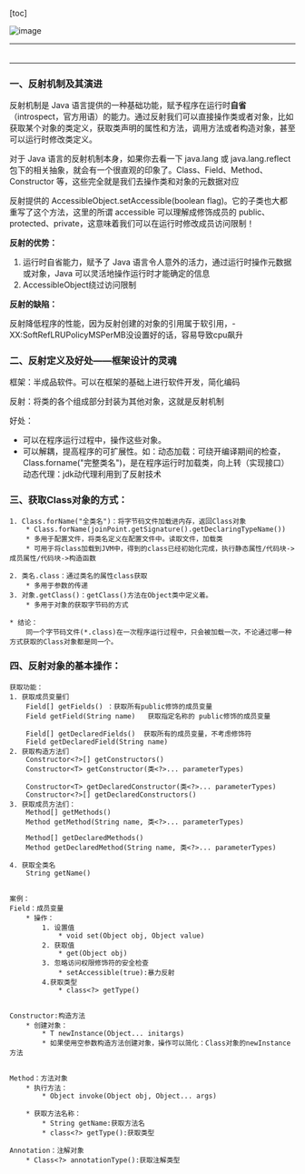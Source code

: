 [toc]

![image](https://note.youdao.com/yws/public/resource/c5be5802daf0385d18fbdfde57d959e9/xmlnote/D9F0F955B1824136928660541354D530/7367)

---

###### 

---

### 一、反射机制及其演进

反射机制是 Java 语言提供的一种基础功能，赋予程序在运行时**自省**（introspect，官方用语）的能力。通过反射我们可以直接操作类或者对象，比如获取某个对象的类定义，获取类声明的属性和方法，调用方法或者构造对象，甚至可以运行时修改类定义。

对于 Java 语言的反射机制本身，如果你去看一下 java.lang 或 java.lang.reflect 包下的相关抽象，就会有一个很直观的印象了。Class、Field、Method、Constructor 等，这些完全就是我们去操作类和对象的元数据对应

反射提供的 AccessibleObject.setAccessible(boolean flag)。它的子类也大都重写了这个方法，这里的所谓 accessible 可以理解成修饰成员的 public、protected、private，这意味着我们可以在运行时修改成员访问限制！

**反射的优势：**

1. 运行时自省能力，赋予了 Java 语言令人意外的活力，通过运行时操作元数据或对象，Java 可以灵活地操作运行时才能确定的信息
2. AccessibleObject绕过访问限制

**反射的缺陷：**

反射降低程序的性能，因为反射创建的对象的引用属于软引用，-XX:SoftRefLRUPolicyMSPerMB没设置好的话，容易导致cpu飙升



### 二、反射定义及好处——框架设计的灵魂

框架：半成品软件。可以在框架的基础上进行软件开发，简化编码

反射：将类的各个组成部分封装为其他对象，这就是反射机制

好处：

- 可以在程序运行过程中，操作这些对象。
- 可以解耦，提高程序的可扩展性。如：动态加载：可绕开编译期间的检查，Class.forname("完整类名")，是在程序运行时加载类，向上转（实现接口）动态代理：jdk动代理利用到了反射技术


### 三、获取Class对象的方式：

```
1. Class.forName("全类名")：将字节码文件加载进内存，返回Class对象
    * Class.forName(joinPoint.getSignature().getDeclaringTypeName())
    * 多用于配置文件，将类名定义在配置文件中。读取文件，加载类
    * 可用于将class加载到JVM中，得到的class已经初始化完成，执行静态属性/代码块->成员属性/代码块->构造函数
    
2. 类名.class：通过类名的属性class获取
	* 多用于参数的传递
3. 对象.getClass()：getClass()方法在Object类中定义着。
	* 多用于对象的获取字节码的方式
	
* 结论：
    同一个字节码文件(*.class)在一次程序运行过程中，只会被加载一次，不论通过哪一种方式获取的Class对象都是同一个。
```



### 四、反射对象的基本操作：

```
获取功能：
1. 获取成员变量们
	Field[] getFields() ：获取所有public修饰的成员变量
	Field getField(String name)   获取指定名称的 public修饰的成员变量
	
	Field[] getDeclaredFields()  获取所有的成员变量，不考虑修饰符
	Field getDeclaredField(String name)  
2. 获取构造方法们
    Constructor<?>[] getConstructors()  
	Constructor<T> getConstructor(类<?>... parameterTypes)  
	
	Constructor<T> getDeclaredConstructor(类<?>... parameterTypes)  
	Constructor<?>[] getDeclaredConstructors()  
3. 获取成员方法们：
	Method[] getMethods()  
	Method getMethod(String name, 类<?>... parameterTypes)  
	
	Method[] getDeclaredMethods()  
	Method getDeclaredMethod(String name, 类<?>... parameterTypes)  
	
4. 获取全类名	
	String getName()


案例：
Field：成员变量
	* 操作：
		1. 设置值
			* void set(Object obj, Object value)  
		2. 获取值
			* get(Object obj) 
		3. 忽略访问权限修饰符的安全检查
			* setAccessible(true):暴力反射
		4.获取类型
			* class<?> getType()


Constructor:构造方法
	* 创建对象：
		* T newInstance(Object... initargs)  
		* 如果使用空参数构造方法创建对象，操作可以简化：Class对象的newInstance方法


Method：方法对象
	* 执行方法：
		* Object invoke(Object obj, Object... args)  
	
	* 获取方法名称：
		* String getName:获取方法名
		* class<?> getType():获取类型
		
Annotation：注解对象
	* Class<?> annotationType():获取注解类型
```
